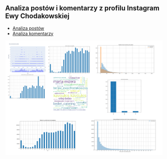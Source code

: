 
## Analiza postów i komentarzy z profilu Instagram Ewy Chodakowskiej

<ul>
  <li><a href='analiza-ig-ewachodakowska.ipynb'>Analiza postów</a></li>
  <li><a href='analiza-ig-comments.ipynb'>Analiza komentarzy</a></li>
 </ul>

<img src='https://github.com/marianwitkowski/python-data/raw/master/instagram/ig-chart.png' border='0' />
